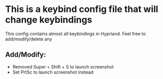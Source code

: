 # This is a keybind config file that will change keybindings
This config contains almost all keybindings in Hyprland. Feel free to add/modify/delete any

## Add/Modify:
- Removed Super + Shift + S to launch screenshot
- Set PrtSc to launch screenshot instead
